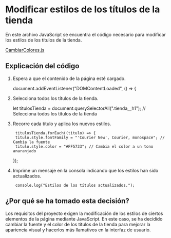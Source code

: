 # Modificar estilos de los títulos de la tienda

En este archivo JavaScript se encuentra el código necesario para modificar los estilos de los títulos de la tienda.

[CambiarColores.js](js/CambiarColores.js)

## Explicación del código

1. Espera a que el contenido de la página esté cargado.
    
    
    document.addEventListener("DOMContentLoaded", () => {


2. Selecciona todos los títulos de la tienda.


    let titulosTienda = document.querySelectorAll(".tienda__h1"); // Selecciona todos los títulos de la tienda


3. Recorre cada título y aplica los nuevos estilos.

    
        titulosTienda.forEach((titulo) => {
        titulo.style.fontFamily = "'Courier New', Courier, monospace"; // Cambia la fuente
        titulo.style.color = "#FF5733"; // Cambia el color a un tono anaranjado
    });


4. Imprime un mensaje en la consola indicando que los estilos han sido actualizados.


        console.log("Estilos de los títulos actualizados.");

## ¿Por qué se ha tomado esta decisión?

Los requisitos del proyecto exigen la modificación de los estilos de ciertos elementos de la página mediante JavaScript.
En este caso, se ha decidido cambiar la fuente y el color de los títulos de la tienda
para mejorar la apariencia visual y hacerlos más llamativos en la interfaz de usuario.


